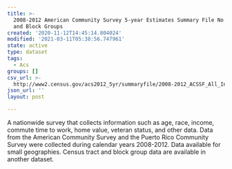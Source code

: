 ```yaml
---
title: >-
  2008-2012 American Community Survey 5-year Estimates Summary File No Tracts
  and Block Groups
created: '2020-11-12T14:45:14.804024'
modified: '2021-03-11T05:38:56.747961'
state: active
type: dataset
tags:
  - Acs
groups: []
csv_url: >-
  http://www2.census.gov/acs2012_5yr/summaryfile/2008-2012_ACSSF_All_In_2_Giant_Files(Experienced-Users-Only)/All_Geographies_Not_Tracts_Block_Groups.tar.gz
json_url: ''
layout: post

---
```

A nationwide survey that collects information such as age, race, income, commute time to work, home value, veteran status, and other data. Data from the American Community Survey and the Puerto Rico Community Survey were collected during calendar years 2008-2012. Data available for small geographies. Census tract and block group data are available in another dataset.

